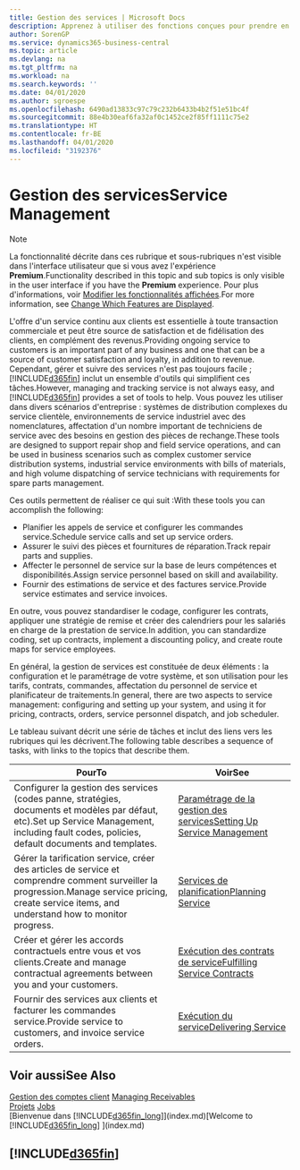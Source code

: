 ```yaml
---
title: Gestion des services | Microsoft Docs
description: Apprenez à utiliser des fonctions conçues pour prendre en charge les opérations de l'atelier de réparation et du service clientèle.
author: SorenGP
ms.service: dynamics365-business-central
ms.topic: article
ms.devlang: na
ms.tgt_pltfrm: na
ms.workload: na
ms.search.keywords: ''
ms.date: 04/01/2020
ms.author: sgroespe
ms.openlocfilehash: 6490ad13833c97c79c232b6433b4b2f51e51bc4f
ms.sourcegitcommit: 88e4b30eaf6fa32af0c1452ce2f85ff1111c75e2
ms.translationtype: HT
ms.contentlocale: fr-BE
ms.lasthandoff: 04/01/2020
ms.locfileid: "3192376"
---
```

# <a name="service-management"></a><span data-ttu-id="9274e-103">Gestion des services</span><span class="sxs-lookup"><span data-stu-id="9274e-103">Service Management</span></span>
> [!NOTE]
> <span data-ttu-id="9274e-104">La fonctionnalité décrite dans ces rubrique et sous-rubriques n'est visible dans l'interface utilisateur que si vous avez l'expérience **Premium**.</span><span class="sxs-lookup"><span data-stu-id="9274e-104">Functionality described in this topic and sub topics is only visible in the user interface if you have the **Premium** experience.</span></span> <span data-ttu-id="9274e-105">Pour plus d'informations, voir [Modifier les fonctionnalités affichées](ui-experiences.md).</span><span class="sxs-lookup"><span data-stu-id="9274e-105">For more information, see [Change Which Features are Displayed](ui-experiences.md).</span></span>

<span data-ttu-id="9274e-106">L'offre d'un service continu aux clients est essentielle à toute transaction commerciale et peut être source de satisfaction et de fidélisation des clients, en complément des revenus.</span><span class="sxs-lookup"><span data-stu-id="9274e-106">Providing ongoing service to customers is an important part of any business and one that can be a source of customer satisfaction and loyalty, in addition to revenue.</span></span> <span data-ttu-id="9274e-107">Cependant, gérer et suivre des services n'est pas toujours facile ; [!INCLUDE[d365fin](includes/d365fin_md.md)] inclut un ensemble d'outils qui simplifient ces tâches.</span><span class="sxs-lookup"><span data-stu-id="9274e-107">However, managing and tracking service is not always easy, and [!INCLUDE[d365fin](includes/d365fin_md.md)] provides a set of tools to help.</span></span> <span data-ttu-id="9274e-108">Vous pouvez les utiliser dans divers scénarios d'entreprise : systèmes de distribution complexes du service clientèle, environnements de service industriel avec des nomenclatures, affectation d'un nombre important de techniciens de service avec des besoins en gestion des pièces de rechange.</span><span class="sxs-lookup"><span data-stu-id="9274e-108">These tools are designed to support repair shop and field service operations, and can be used in business scenarios such as complex customer service distribution systems, industrial service environments with bills of materials, and high volume dispatching of service technicians with requirements for spare parts management.</span></span>  

 <span data-ttu-id="9274e-109">Ces outils permettent de réaliser ce qui suit :</span><span class="sxs-lookup"><span data-stu-id="9274e-109">With these tools you can accomplish the following:</span></span>  

* <span data-ttu-id="9274e-110">Planifier les appels de service et configurer les commandes service.</span><span class="sxs-lookup"><span data-stu-id="9274e-110">Schedule service calls and set up service orders.</span></span>  
* <span data-ttu-id="9274e-111">Assurer le suivi des pièces et fournitures de réparation.</span><span class="sxs-lookup"><span data-stu-id="9274e-111">Track repair parts and supplies.</span></span>  
* <span data-ttu-id="9274e-112">Affecter le personnel de service sur la base de leurs compétences et disponibilités.</span><span class="sxs-lookup"><span data-stu-id="9274e-112">Assign service personnel based on skill and availability.</span></span>  
* <span data-ttu-id="9274e-113">Fournir des estimations de service et des factures service.</span><span class="sxs-lookup"><span data-stu-id="9274e-113">Provide service estimates and service invoices.</span></span>  

<span data-ttu-id="9274e-114">En outre, vous pouvez standardiser le codage, configurer les contrats, appliquer une stratégie de remise et créer des calendriers pour les salariés en charge de la prestation de service.</span><span class="sxs-lookup"><span data-stu-id="9274e-114">In addition, you can standardize coding, set up contracts, implement a discounting policy, and create route maps for service employees.</span></span>  

<span data-ttu-id="9274e-115">En général, la gestion de services est constituée de deux éléments : la configuration et le paramétrage de votre système, et son utilisation pour les tarifs, contrats, commandes, affectation du personnel de service et planificateur de traitements.</span><span class="sxs-lookup"><span data-stu-id="9274e-115">In general, there are two aspects to service management: configuring and setting up your system, and using it for pricing, contracts, orders, service personnel dispatch, and job scheduler.</span></span>  

<span data-ttu-id="9274e-116">Le tableau suivant décrit une série de tâches et inclut des liens vers les rubriques qui les décrivent.</span><span class="sxs-lookup"><span data-stu-id="9274e-116">The following table describes a sequence of tasks, with links to the topics that describe them.</span></span>   

|<span data-ttu-id="9274e-117">**Pour**</span><span class="sxs-lookup"><span data-stu-id="9274e-117">**To**</span></span>|<span data-ttu-id="9274e-118">**Voir**</span><span class="sxs-lookup"><span data-stu-id="9274e-118">**See**</span></span>|  
|------------|-------------|  
|<span data-ttu-id="9274e-119">Configurer la gestion des services (codes panne, stratégies, documents et modèles par défaut, etc).</span><span class="sxs-lookup"><span data-stu-id="9274e-119">Set up Service Management, including fault codes, policies, default documents and templates.</span></span>|[<span data-ttu-id="9274e-120">Paramétrage de la gestion des services</span><span class="sxs-lookup"><span data-stu-id="9274e-120">Setting Up Service Management</span></span>](service-setup-service.md)|  
|<span data-ttu-id="9274e-121">Gérer la tarification service, créer des articles de service et comprendre comment surveiller la progression.</span><span class="sxs-lookup"><span data-stu-id="9274e-121">Manage service pricing, create service items, and understand how to monitor progress.</span></span>|[<span data-ttu-id="9274e-122">Services de planification</span><span class="sxs-lookup"><span data-stu-id="9274e-122">Planning Service</span></span>](service-plan-service.md)|  
|<span data-ttu-id="9274e-123">Créer et gérer les accords contractuels entre vous et vos clients.</span><span class="sxs-lookup"><span data-stu-id="9274e-123">Create and manage contractual agreements between you and your customers.</span></span>|[<span data-ttu-id="9274e-124">Exécution des contrats de service</span><span class="sxs-lookup"><span data-stu-id="9274e-124">Fulfilling Service Contracts</span></span>](service-fulfill-service-contracts.md)|  
|<span data-ttu-id="9274e-125">Fournir des services aux clients et facturer les commandes service.</span><span class="sxs-lookup"><span data-stu-id="9274e-125">Provide service to customers, and invoice service orders.</span></span>|[<span data-ttu-id="9274e-126">Exécution du service</span><span class="sxs-lookup"><span data-stu-id="9274e-126">Delivering Service</span></span>](service-deliver-service.md)|  

## <a name="see-also"></a><span data-ttu-id="9274e-127">Voir aussi</span><span class="sxs-lookup"><span data-stu-id="9274e-127">See Also</span></span>  
<span data-ttu-id="9274e-128">[Gestion des comptes client](receivables-manage-receivables.md) </span><span class="sxs-lookup"><span data-stu-id="9274e-128">[Managing Receivables](receivables-manage-receivables.md) </span></span>  
<span data-ttu-id="9274e-129">[Projets](projects-how-create-jobs.md) </span><span class="sxs-lookup"><span data-stu-id="9274e-129">[Jobs](projects-how-create-jobs.md) </span></span>  
<span data-ttu-id="9274e-130">[Bienvenue dans [!INCLUDE[d365fin_long](includes/d365fin_long_md.md)]](index.md)</span><span class="sxs-lookup"><span data-stu-id="9274e-130">[Welcome to [!INCLUDE[d365fin_long](includes/d365fin_long_md.md)] ](index.md)</span></span>

## [!INCLUDE[d365fin](includes/free_trial_md.md)]  
